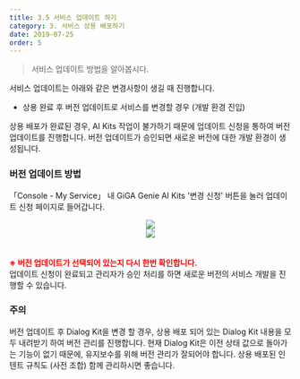 ```yaml
---
title: 3.5 서비스 업데이트 하기
category: 3. 서비스 상용 배포하기
date: 2019-07-25
order: 5
---
```


> 서비스 업데이트 방법을 알아봅시다.

서비스 업데이트는 아래와 같은 변경사항이 생길 때 진행합니다.

- 상용 완료 후 버전 업데이트로 서비스를 변경할 경우 (개발 환경 진입)

상용 배포가 완료된 경우, AI Kits 작업이 불가하기 때문에 업데이트 신청을 통하여 버전 업데이트를 진행합니다. 버전 업데이트가 승인되면 새로운 버전에 대한 개발 환경이 생성됩니다. 

### 버전 업데이트 방법


「Console - My Service」 내 GiGA Genie AI Kits '변경 신청' 버튼을 눌러 업데이트 신청 페이지로 들어갑니다.

<center><img src = "https://user-images.githubusercontent.com/36177711/61845144-11bb3e00-aedd-11e9-9f09-4dfda603d681.png"></center>

<center><img src = "https://user-images.githubusercontent.com/36177711/61845837-d40be480-aedf-11e9-8411-a347716fe982.png" style="margin-bottom:20px"></center>


**<span style="color:red">※ 버전 업데이트가 선택되어 있는지 다시 한번 확인합니다.</span>**  
업데이트 신청이 완료되고 관리자가 승인 처리를 하면 새로운 버전의 서비스 개발을 진행할 수 있습니다. 

### 주의

버전 업데이트 후 Dialog Kit을 변경 할 경우, 상용 배포 되어 있는 Dialog Kit 내용을 모두 내려받기 하여 버전 관리를 진행합니다. 현재 Dialog Kit은 이전 상태 값으로 돌아가는 기능이 없기 때문에, 유지보수를 위해 버전 관리가 잘되어야 합니다. 상용 배포된 인텐트 규칙도 (사전 조합) 함께 관리하시면 좋습니다.